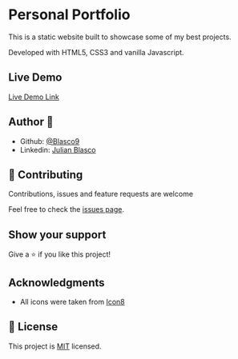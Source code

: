 # Personal Portfolio

This is a static website built to showcase some of my best projects.

Developed with HTML5, CSS3 and vanilla Javascript.

## Live Demo

[Live Demo Link](https://blasco9.github.io/Portfolio/)

## Author 👤

- Github: [@Blasco9](https://github.com/Blasco9)
- Linkedin: [Julian Blasco](https://www.linkedin.com/in/julian-blasco/)

## 🤝 Contributing

Contributions, issues and feature requests are welcome

Feel free to check the [issues page](issues/).

## Show your support

Give a ⭐️ if you like this project!

## Acknowledgments

- All icons were taken from [Icon8](https://icons8.com/icons)

## 📝 License

This project is [MIT](lic.url) licensed.
